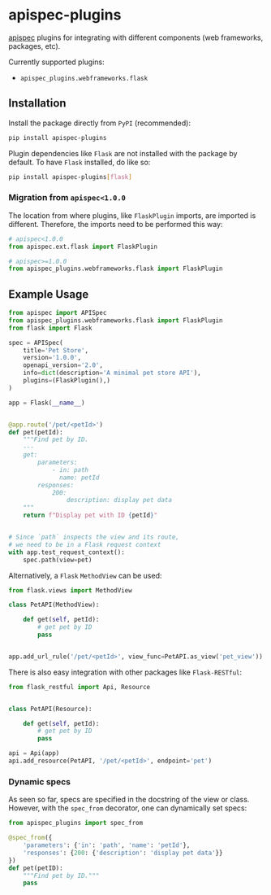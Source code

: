 # apispec-plugins

[apispec](https://github.com/marshmallow-code/apispec) plugins for integrating with different components (web
frameworks, packages, etc).

Currently supported plugins:

* ```apispec_plugins.webframeworks.flask```

## Installation
 
Install the package directly from ```PyPI``` (recommended):

```bash
pip install apispec-plugins
```

Plugin dependencies like ```Flask``` are not installed with the package by default.
To have ```Flask``` installed, do like so:

```bash
pip install apispec-plugins[flask]
```

### Migration from ```apispec<1.0.0```

The location from where plugins, like ```FlaskPlugin``` imports, are imported is different.
Therefore, the imports need to be performed this way:

```python
# apispec<1.0.0
from apispec.ext.flask import FlaskPlugin

# apispec>=1.0.0
from apispec_plugins.webframeworks.flask import FlaskPlugin
```

## Example Usage

```python
from apispec import APISpec
from apispec_plugins.webframeworks.flask import FlaskPlugin
from flask import Flask

spec = APISpec(
    title='Pet Store',
    version='1.0.0',
    openapi_version='2.0',
    info=dict(description='A minimal pet store API'),
    plugins=(FlaskPlugin(),)
)

app = Flask(__name__)


@app.route('/pet/<petId>')
def pet(petId):
    """Find pet by ID.
    ---
    get:
        parameters:
            - in: path
              name: petId
        responses:
            200:
                description: display pet data
    """
    return f"Display pet with ID {petId}"


# Since `path` inspects the view and its route,
# we need to be in a Flask request context
with app.test_request_context():
    spec.path(view=pet)
```

Alternatively, a ```Flask``` ```MethodView``` can be used:

```python
from flask.views import MethodView

class PetAPI(MethodView):

    def get(self, petId):
        # get pet by ID
        pass


app.add_url_rule('/pet/<petId>', view_func=PetAPI.as_view('pet_view'))
```

There is also easy integration with other packages like ```Flask-RESTful```:

```python
from flask_restful import Api, Resource


class PetAPI(Resource):

    def get(self, petId):
        # get pet by ID
        pass

api = Api(app)
api.add_resource(PetAPI, '/pet/<petId>', endpoint='pet')
```

### Dynamic specs

As seen so far, specs are specified in the docstring of the view or class. However, with the ```spec_from``` decorator,
one can dynamically set specs:

```python
from apispec_plugins import spec_from

@spec_from({
    'parameters': {'in': 'path', 'name': 'petId'},
    'responses': {200: {'description': 'display pet data'}}
})
def pet(petID):
    """Find pet by ID."""
    pass
```
